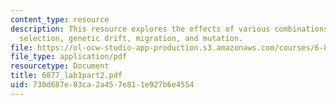 ```yaml
---
content_type: resource
description: This resource explores the effects of various combinations of natural
  selection, genetic drift, migration, and mutation.
file: https://ol-ocw-studio-app-production.s3.amazonaws.com/courses/6-877j-computational-evolutionary-biology-fall-2005/730d687e83ca2a457e811e927b6e4554_6877_lab1part2.pdf
file_type: application/pdf
resourcetype: Document
title: 6877_lab1part2.pdf
uid: 730d687e-83ca-2a45-7e81-1e927b6e4554
---
```

